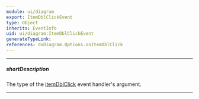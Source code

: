 ```yaml
---
module: ui/diagram
export: ItemDblClickEvent
type: Object
inherits: EventInfo
uid: ui/diagram:ItemDblClickEvent
generateTypeLink: 
references: dxDiagram.Options.onItemDblClick
---
```

---
##### shortDescription
The type of the [itemDblClick]({basewidgetpath}/Events/#itemDblClick) event handler's argument.

---
<!-- Description goes here -->